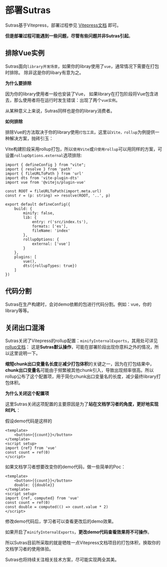 # 部署Sutras

Sutras基于Vitepress，部署过程参见 [Vitepress文档](https://vitepress.dev/guide/deploy) 即可。

**但是部署过程可能遇到一些问题，尽管有些问题并非Sutras引起**。

## 排除Vue实例
Sutras面向`library开发场景`，如果你的libray使用了`vue`，通常情况下需要在打包时排除。
除非这是你的libary有意为之。

**为什么要排除**

因为你的library使用者一般也安装了Vue，
如果library在打包阶段将Vue包含进去，那么使用者将在运行时发生错误：出现了两个`vue实例`。

从某种意义上来说，Sutras同样也是你的library消费者。

**如何排除**

排除Vue的方法取决于你的library使用`打包工具`，这里以`Vite，rollup`为例提供一种解决方案，抛砖引玉：

Vite构建阶段采用rollup打包，所以`使用Vite`或`只使用rollup`可以用同样的方案，可设置`rollupOptions.external`选项排除:

```ts{19}
import { defineConfig } from "vite";
import { resolve } from 'path'
import { fileURLToPath } from 'url'
import dts from 'vite-plugin-dts'
import vue from '@vitejs/plugin-vue'

const ROOT = fileURLToPath(import.meta.url)
const r = (p: string) => resolve(ROOT, '..', p)

export default defineConfig({
    build: {
        minify: false,
        lib: {
            entry: r('src/index.ts'),
            formats: ['es'],
            fileName: 'index'
        },
        rollupOptions: {
            external: ['vue']
        }
    },
    plugins: [
        vue(),
        dts({rollupTypes: true})
    ]
})
```

## 代码分割

Sutras在生产构建时，会对demo依赖的包进行代码分割。例如：vue，你的library等等。

## 关闭出口混淆

Sutras关闭了Vitepress的rollup配置：`minifyInternalExports`，其用处可详见[rollup文档](https://rollupjs.org/configuration-options/#output-minifyinternalexports)：
这是**Sutras默认操作**，可能在部署阶段出现你意料之外的情况，所以这里说明一下。

**缩短chunk出口变量名长度**是**减少打包体积**的关键之一，因为在打包结果中，**chunk出口变量名**可能由于频繁被其他chunk引入，导致出现频率很高。所以rollup公布了这个配置项，用于简化chunk出口变量名的长度，减少最终library打包体积。

**为什么关闭这个配置项**

这里Sutras关闭这项配置的主要原因是为了**站在文档学习者的角度，更好地实现REPL**：

假设demo代码是这样的

```vue
<template>
    <button>{{count}}</button>
</template>
<script setup>
import {ref} from 'vue'
const count = ref(0)
</script>
```

如果文档学习者想要改变你的demo代码，做一些简单的Poc：

```vue{1,4}
<template>
    <button>{{count}}</button>
    double: {{double}}
</template>
<script setup>
import {ref, computed} from 'vue'
const count = ref(0)
const double = computed(() => count.value * 2)
</script>
```

修改demo代码后，学习者可以查看更改后的demo效果。

如果开启了`minifyInternalExports`，**更改demo代码查看效果将不可操作**。

所以Sutras目前所采取的就是牺牲一点Vitepress文档项目的打包体积，换取你的文档学习者的使用体验。

Sutras也将持续关注相关技术方案，尽可能实现两全其美。